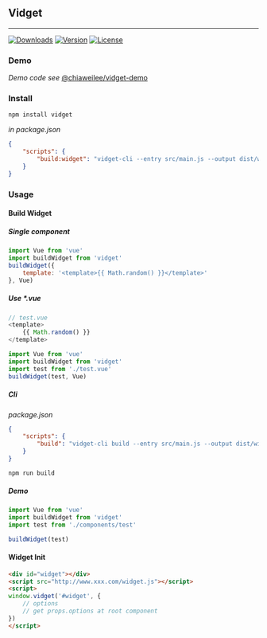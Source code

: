 ## Vidget
---

<a href="https://npmcharts.com/compare/vidget?minimal=true"><img src="https://img.shields.io/npm/dm/vidget.svg" alt="Downloads"></a>
<a href="https://www.npmjs.com/package/vidget"><img src="https://img.shields.io/npm/v/vidget.svg" alt="Version"></a>
<a href="https://www.npmjs.com/package/vidget"><img src="https://img.shields.io/npm/l/vidget.svg" alt="License"></a>

### Demo

*Demo code see* [@chiaweilee/vidget-demo](https://github.com/chiaweilee/vidget-demo)

### Install

```
npm install vidget
```

*in package.json*

```json
{
    "scripts": {
        "build:widget": "vidget-cli --entry src/main.js --output dist/widget.js"
    }
}
```

### Usage

#### Build Widget

##### Single component

```JavaScript
import Vue from 'vue'
import buildWidget from 'vidget'
buildWidget({
    template: '<template>{{ Math.random() }}</template>'
}, Vue)
```

##### Use *.vue

```vue.js
// test.vue
<template>
    {{ Math.random() }}
</template>
```

```JavaScript
import Vue from 'vue'
import buildWidget from 'vidget'
import test from './test.vue'
buildWidget(test, Vue)
```

##### Cli

*package.json*

```json
{
    "scripts": {
        "build": "vidget-cli build --entry src/main.js --output dist/widget.js"
    }
}
```

```
npm run build
```

##### Demo

```JavaScript
import Vue from 'vue'
import buildWidget from 'vidget'
import test from './components/test'

buildWidget(test)
```

#### Widget Init

```html
<div id="widget"></div>
<script src="http://www.xxx.com/widget.js"></script>
<script>
window.vidget('#widget', {
    // options
    // get props.options at root component
})
</script>
```
